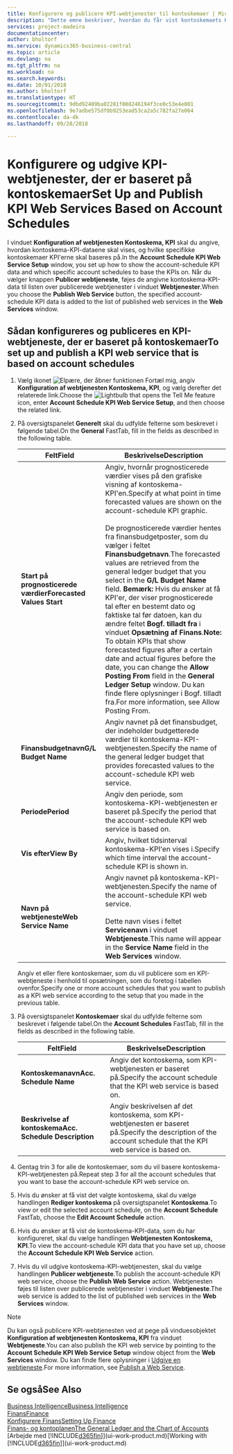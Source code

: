 ```yaml
---
title: Konfigurere og publicere KPI-webtjenester til kontoskemaer | Microsoft Docs
description: "Dette emne beskriver, hvordan du får vist kontoskemaets KPI-data ud fra bestemte kontoskemaer."
services: project-madeira
documentationcenter: 
author: bholtorf
ms.service: dynamics365-business-central
ms.topic: article
ms.devlang: na
ms.tgt_pltfrm: na
ms.workload: na
ms.search.keywords: 
ms.date: 10/01/2018
ms.author: bholtorf
ms.translationtype: HT
ms.sourcegitcommit: 9dbd92409ba02281f008246194f3ce0c53e4e001
ms.openlocfilehash: 9e7adbe575df0b9253ead53ca2a5c782fa27e064
ms.contentlocale: da-dk
ms.lasthandoff: 09/28/2018

---
```

# <a name="set-up-and-publish-kpi-web-services-based-on-account-schedules"></a><span data-ttu-id="aa861-103">Konfigurere og udgive KPI-webtjenester, der er baseret på kontoskemaer</span><span class="sxs-lookup"><span data-stu-id="aa861-103">Set Up and Publish KPI Web Services Based on Account Schedules</span></span>
<span data-ttu-id="aa861-104">I vinduet **Konfiguration af webtjenesten Kontoskema, KPI** skal du angive, hvordan kontoskema-KPI-dataene skal vises, og hvilke specifikke kontoskemaer KPI'erne skal baseres på.</span><span class="sxs-lookup"><span data-stu-id="aa861-104">In the **Account Schedule KPI Web Service Setup** window, you set up how to show the account-schedule KPI data and which specific account schedules to base the KPIs on.</span></span> <span data-ttu-id="aa861-105">Når du vælger knappen **Publicer webtjeneste**, føjes de angivne kontoskema-KPI-data til listen over publicerede webtjenester i vinduet **Webtjenester**.</span><span class="sxs-lookup"><span data-stu-id="aa861-105">When you choose the **Publish Web Service** button, the specified account-schedule KPI data is added to the list of published web services in the **Web Services** window.</span></span>  

## <a name="to-set-up-and-publish-a-kpi-web-service-that-is-based-on-account-schedules"></a><span data-ttu-id="aa861-106">Sådan konfigureres og publiceres en KPI-webtjeneste, der er baseret på kontoskemaer</span><span class="sxs-lookup"><span data-stu-id="aa861-106">To set up and publish a KPI web service that is based on account schedules</span></span>  
1.  <span data-ttu-id="aa861-107">Vælg ikonet ![Elpære, der åbner funktionen Fortæl mig](media/ui-search/search_small.png "Fortæl mig, hvad du vil foretage dig"), angiv **Konfiguration af webtjenesten Kontoskema, KPI**, og vælg derefter det relaterede link.</span><span class="sxs-lookup"><span data-stu-id="aa861-107">Choose the ![Lightbulb that opens the Tell Me feature](media/ui-search/search_small.png "Tell me what you want to do") icon, enter **Account Schedule KPI Web Service Setup**, and then choose the related link.</span></span>  
2.  <span data-ttu-id="aa861-108">På oversigtspanelet **Generelt** skal du udfylde felterne som beskrevet i følgende tabel.</span><span class="sxs-lookup"><span data-stu-id="aa861-108">On the **General** FastTab, fill in the fields as described in the following table.</span></span>  

    |<span data-ttu-id="aa861-109">Felt</span><span class="sxs-lookup"><span data-stu-id="aa861-109">Field</span></span>|<span data-ttu-id="aa861-110">Beskrivelse</span><span class="sxs-lookup"><span data-stu-id="aa861-110">Description</span></span>|  
    |---------------------------------|---------------------------------------|  
    |<span data-ttu-id="aa861-111">**Start på prognosticerede værdier**</span><span class="sxs-lookup"><span data-stu-id="aa861-111">**Forecasted Values Start**</span></span>|<span data-ttu-id="aa861-112">Angiv, hvornår prognosticerede værdier vises på den grafiske visning af kontoskema-KPI'en.</span><span class="sxs-lookup"><span data-stu-id="aa861-112">Specify at what point in time forecasted values are shown on the account-schedule KPI graphic.</span></span><br /><br /> <span data-ttu-id="aa861-113">De prognosticerede værdier hentes fra finansbudgetposter, som du vælger i feltet **Finansbudgetnavn**.</span><span class="sxs-lookup"><span data-stu-id="aa861-113">The forecasted values are retrieved from the general ledger budget that you select in the **G/L Budget Name** field.</span></span> <span data-ttu-id="aa861-114">**Bemærk:**  Hvis du ønsker at få KPI'er, der viser prognosticerede tal efter en bestemt dato og faktiske tal før datoen, kan du ændre feltet **Bogf. tilladt fra** i vinduet **Opsætning af Finans**.</span><span class="sxs-lookup"><span data-stu-id="aa861-114">**Note:**  To obtain KPIs that show forecasted figures after a certain date and actual figures before the date, you can change the **Allow Posting From** field in the **General Ledger Setup** window.</span></span> <span data-ttu-id="aa861-115">Du kan finde flere oplysninger i Bogf. tilladt fra.</span><span class="sxs-lookup"><span data-stu-id="aa861-115">For more information, see Allow Posting From.</span></span>|  
    |<span data-ttu-id="aa861-116">**Finansbudgetnavn**</span><span class="sxs-lookup"><span data-stu-id="aa861-116">**G/L Budget Name**</span></span>|<span data-ttu-id="aa861-117">Angiv navnet på det finansbudget, der indeholder budgetterede værdier til kontoskema-KPI-webtjenesten.</span><span class="sxs-lookup"><span data-stu-id="aa861-117">Specify the name of the general ledger budget that provides forecasted values to the account-schedule KPI web service.</span></span>|  
    |<span data-ttu-id="aa861-118">**Periode**</span><span class="sxs-lookup"><span data-stu-id="aa861-118">**Period**</span></span>|<span data-ttu-id="aa861-119">Angiv den periode, som kontoskema-KPI-webtjenesten er baseret på.</span><span class="sxs-lookup"><span data-stu-id="aa861-119">Specify the period that the account-schedule KPI web service is based on.</span></span>|  
    |<span data-ttu-id="aa861-120">**Vis efter**</span><span class="sxs-lookup"><span data-stu-id="aa861-120">**View By**</span></span>|<span data-ttu-id="aa861-121">Angiv, hvilket tidsinterval kontoskema-KPI'en vises i.</span><span class="sxs-lookup"><span data-stu-id="aa861-121">Specify which time interval the account-schedule KPI is shown in.</span></span>|  
    |<span data-ttu-id="aa861-122">**Navn på webtjeneste**</span><span class="sxs-lookup"><span data-stu-id="aa861-122">**Web Service Name**</span></span>|<span data-ttu-id="aa861-123">Angiv navnet på kontoskema-KPI-webtjenesten.</span><span class="sxs-lookup"><span data-stu-id="aa861-123">Specify the name of the account-schedule KPI web service.</span></span><br /><br /> <span data-ttu-id="aa861-124">Dette navn vises i feltet **Servicenavn** i vinduet **Webtjeneste**.</span><span class="sxs-lookup"><span data-stu-id="aa861-124">This name will appear in the **Service Name** field in the **Web Services** window.</span></span>|  

    <span data-ttu-id="aa861-125">Angiv et eller flere kontoskemaer, som du vil publicere som en KPI-webtjeneste i henhold til opsætningen, som du foretog i tabellen ovenfor.</span><span class="sxs-lookup"><span data-stu-id="aa861-125">Specify one or more account schedules that you want to publish as a KPI web service according to the setup that you made in the previous table.</span></span>  

3.  <span data-ttu-id="aa861-126">På oversigtspanelet **Kontoskemaer** skal du udfylde felterne som beskrevet i følgende tabel.</span><span class="sxs-lookup"><span data-stu-id="aa861-126">On the **Account Schedules** FastTab, fill in the fields as described in the following table.</span></span>  

    |<span data-ttu-id="aa861-127">Felt</span><span class="sxs-lookup"><span data-stu-id="aa861-127">Field</span></span>|<span data-ttu-id="aa861-128">Beskrivelse</span><span class="sxs-lookup"><span data-stu-id="aa861-128">Description</span></span>|  
    |---------------------------------|---------------------------------------|  
    |<span data-ttu-id="aa861-129">**Kontoskemanavn**</span><span class="sxs-lookup"><span data-stu-id="aa861-129">**Acc. Schedule Name**</span></span>|<span data-ttu-id="aa861-130">Angiv det kontoskema, som KPI-webtjenesten er baseret på.</span><span class="sxs-lookup"><span data-stu-id="aa861-130">Specify the account schedule that the KPI web service is based on.</span></span>|  
    |<span data-ttu-id="aa861-131">**Beskrivelse af kontoskema**</span><span class="sxs-lookup"><span data-stu-id="aa861-131">**Acc. Schedule Description**</span></span>|<span data-ttu-id="aa861-132">Angiv beskrivelsen af det kontoskema, som KPI-webtjenesten er baseret på.</span><span class="sxs-lookup"><span data-stu-id="aa861-132">Specify the description of the account schedule that the KPI web service is based on.</span></span>|  

4.  <span data-ttu-id="aa861-133">Gentag trin 3 for alle de kontoskemaer, som du vil basere kontoskema-KPI-webtjenesten på.</span><span class="sxs-lookup"><span data-stu-id="aa861-133">Repeat step 3 for all the account schedules that you want to base the account-schedule KPI web service on.</span></span>  
5.  <span data-ttu-id="aa861-134">Hvis du ønsker at få vist det valgte kontoskema, skal du vælge handlingen **Rediger kontoskema** på oversigtspanelet **Kontoskema**.</span><span class="sxs-lookup"><span data-stu-id="aa861-134">To view or edit the selected account schedule, on the **Account Schedule** FastTab, choose the **Edit Account Schedule** action.</span></span>  
6.  <span data-ttu-id="aa861-135">Hvis du ønsker at få vist de kontoskema-KPI-data, som du har konfigureret, skal du vælge handlingen **Webtjenesten Kontoskema, KPI**.</span><span class="sxs-lookup"><span data-stu-id="aa861-135">To view the account-schedule KPI data that you have set up, choose the **Account Schedule KPI Web Service** action.</span></span>  
7.  <span data-ttu-id="aa861-136">Hvis du vil udgive kontoskema-KPI-webtjenesten, skal du vælge handlingen **Publicer webtjeneste**.</span><span class="sxs-lookup"><span data-stu-id="aa861-136">To publish the account-schedule KPI web service, choose the **Publish Web Service** action.</span></span> <span data-ttu-id="aa861-137">Webtjenesten føjes til listen over publicerede webtjenester i vinduet **Webtjeneste**.</span><span class="sxs-lookup"><span data-stu-id="aa861-137">The web service is added to the list of published web services in the **Web Services** window.</span></span>  

> [!NOTE]  
>  <span data-ttu-id="aa861-138">Du kan også publicere KPI-webtjenesten ved at pege på vinduesobjektet **Konfiguration af webtjenesten Kontoskema, KPI** fra vinduet **Webtjeneste**.</span><span class="sxs-lookup"><span data-stu-id="aa861-138">You can also publish the KPI web service by pointing to the **Account Schedule KPI Web Service Setup** window object from the **Web Services** window.</span></span> <span data-ttu-id="aa861-139">Du kan finde flere oplysninger i [Udgive en webtjeneste](across-how-publish-web-service.md).</span><span class="sxs-lookup"><span data-stu-id="aa861-139">For more information, see [Publish a Web Service](across-how-publish-web-service.md).</span></span>  

## <a name="see-also"></a><span data-ttu-id="aa861-140">Se også</span><span class="sxs-lookup"><span data-stu-id="aa861-140">See Also</span></span>  
[<span data-ttu-id="aa861-141">Business Intelligence</span><span class="sxs-lookup"><span data-stu-id="aa861-141">Business Intelligence</span></span>](bi.md)  
[<span data-ttu-id="aa861-142">Finans</span><span class="sxs-lookup"><span data-stu-id="aa861-142">Finance</span></span>](finance.md)  
[<span data-ttu-id="aa861-143">Konfigurere Finans</span><span class="sxs-lookup"><span data-stu-id="aa861-143">Setting Up Finance</span></span>](finance-setup-finance.md)  
[<span data-ttu-id="aa861-144">Finans- og kontoplanen</span><span class="sxs-lookup"><span data-stu-id="aa861-144">The General Ledger and the Chart of Accounts</span></span>](finance-general-ledger.md)  
<span data-ttu-id="aa861-145">[Arbejde med [!INCLUDE[d365fin](includes/d365fin_md.md)]](ui-work-product.md)</span><span class="sxs-lookup"><span data-stu-id="aa861-145">[Working with [!INCLUDE[d365fin](includes/d365fin_md.md)]](ui-work-product.md)</span></span>

